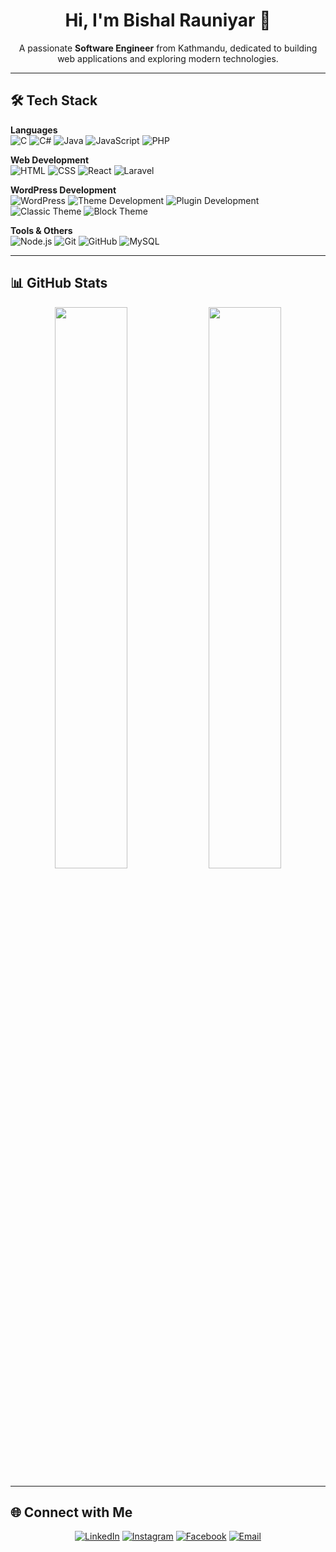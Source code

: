 <h1 align="center">Hi, I'm Bishal Rauniyar 👋</h1>

<p align="center">
A passionate <b>Software Engineer</b> from Kathmandu, dedicated to building web applications and exploring modern technologies.
</p>

---

## 🛠️ Tech Stack  
**Languages**  
![C](https://img.shields.io/badge/-C-05122A?style=flat&logo=c&logoColor=A8B9CC)
![C#](https://img.shields.io/badge/-C%23-05122A?style=flat&logo=csharp&logoColor=239120)
![Java](https://img.shields.io/badge/-Java-05122A?style=flat&logo=java&logoColor=007396)
![JavaScript](https://img.shields.io/badge/-JavaScript-05122A?style=flat&logo=javascript&logoColor=F7DF1E)
![PHP](https://img.shields.io/badge/-PHP-05122A?style=flat&logo=php&logoColor=777BB4)

**Web Development**  
![HTML](https://img.shields.io/badge/-HTML-05122A?style=flat&logo=html5&logoColor=E34F26)
![CSS](https://img.shields.io/badge/-CSS-05122A?style=flat&logo=css3&logoColor=1572B6)
![React](https://img.shields.io/badge/-React-05122A?style=flat&logo=react&logoColor=61DAFB)
![Laravel](https://img.shields.io/badge/-Laravel-05122A?style=flat&logo=laravel&logoColor=FF2D20)

**WordPress Development**  
![WordPress](https://img.shields.io/badge/-WordPress-05122A?style=flat&logo=wordpress&logoColor=21759B)
![Theme Development](https://img.shields.io/badge/-Theme%20Development-05122A?style=flat&logo=wordpress&logoColor=FFA000)
![Plugin Development](https://img.shields.io/badge/-Plugin%20Development-05122A?style=flat&logo=wordpress&logoColor=FFD700)
![Classic Theme](https://img.shields.io/badge/-Classic%20Theme-05122A?style=flat&logo=wordpress&logoColor=6B4D00)
![Block Theme](https://img.shields.io/badge/-Block%20Theme-05122A?style=flat&logo=wordpress&logoColor=00A876)

**Tools & Others**  
![Node.js](https://img.shields.io/badge/-Node.js-05122A?style=flat&logo=node.js&logoColor=339933)
![Git](https://img.shields.io/badge/-Git-05122A?style=flat&logo=git&logoColor=F05032)
![GitHub](https://img.shields.io/badge/-GitHub-05122A?style=flat&logo=github&logoColor=181717)
![MySQL](https://img.shields.io/badge/-MySQL-05122A?style=flat&logo=mysql&logoColor=4479A1)

---

## 📊 GitHub Stats  

<div align="center">
  <img src="https://github-readme-stats.vercel.app/api?username=bishalxrauniyar&show_icons=true&theme=radical" width="48%">
  <img src="https://github-readme-stats.vercel.app/api/top-langs/?username=bishalxrauniyar&layout=compact&theme=radical" width="48%">
</div>

---

## 🌐 Connect with Me  
<p align="center">
  <a href="https://www.linkedin.com/in/bishal-rauniyar-42b48a202" target="_blank"><img alt="LinkedIn" src="https://img.shields.io/badge/-LinkedIn-0077B5?style=flat&logo=linkedin&logoColor=white"></a>
  <a href="https://www.instagram.com/bishalxrauniyar" target="_blank"><img alt="Instagram" src="https://img.shields.io/badge/-Instagram-E4405F?style=flat&logo=instagram&logoColor=white"></a>
  <a href="https://www.facebook.com/bishal.rauniyar" target="_blank"><img alt="Facebook" src="https://img.shields.io/badge/-Facebook-1877F2?style=flat&logo=facebook&logoColor=white"></a>
  <a href="mailto:bishal.rauniyar@gmail.com"><img alt="Email" src="https://img.shields.io/badge/-Email-D14836?style=flat&logo=gmail&logoColor=white"></a>
</p>
